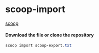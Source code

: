 # scoop-import
[scoop](https://scoop.sh/)
#### Download the file or clone the repository 
```powershell
scoop import scoop-export.txt
```
